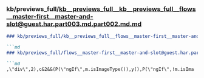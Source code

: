 ### kb/previews_full/kb__previews_full__kb__previews_full__flows__master-first__master-and-slot@guest.har.part003.md.part002.md.md

```md
### kb/previews_full/kb__previews_full__flows__master-first__master-and-slot@guest.har.part003.md.part002.md

```md
### kb/previews_full/flows__master-first__master-and-slot@guest.har.part003.md (part 002)

```md
,\"div\",2),c&2&&(P(\"ngIf\",m.isImageType()),y(),P(\"ngIf\",!m.isIma
```

```

```

```
